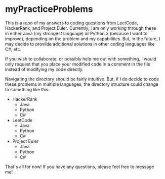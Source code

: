 # myPracticeProblems

This is a repo of my answers to coding questions from LeetCode, HackerRank, and Project Euler. Currently, I am only working through these in either Java (my strongest language) or Python 3 (because I want to improve), depending on the problem and my capabilities. But, in the future, I may decide to proviide additional solutions in other coding languages like C#, etc.

If you wish to collaborate, or possibly help me out with something, I would only request that you place your modified code in a comment in the file instead of modifying my code directly.

Navigating the directory should be fairly intuitive. But, if I do decide to code these problems in multiple languages, the directory structure could change to something like this:

* HackerRank
  * Java
  * Python
  * C#
* LeetCode
  * Java
  * Python
  * C#
* Project Euler
  * Java
  * Python
  * C#
 
That's all for now! If you have any questions, please feel free to message me!